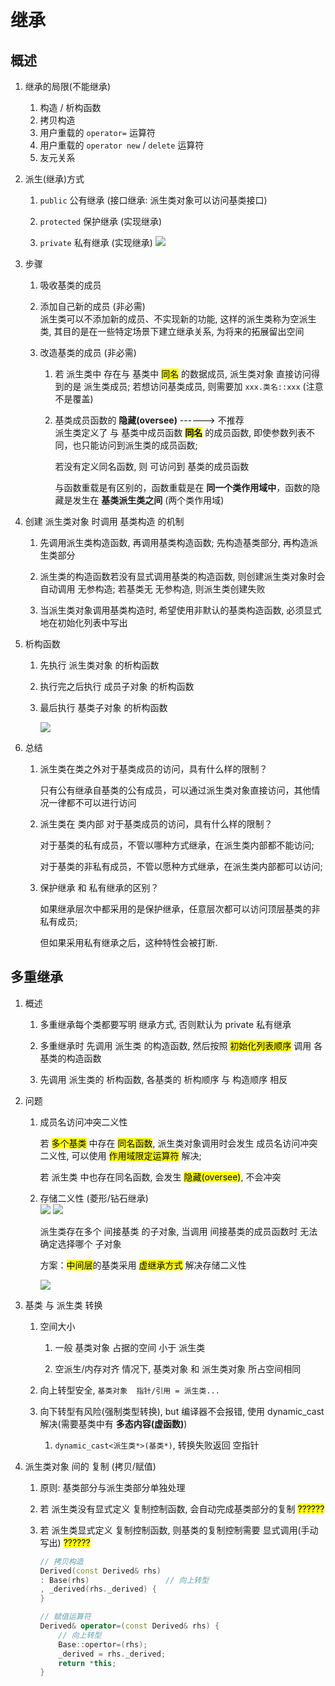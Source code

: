 # 继承

## 概述

1. 继承的局限(不能继承)
    1. 构造 / 析构函数
    2. 拷贝构造
    3. 用户重载的 `operator=` 运算符
    4. 用户重载的 `operator new` / `delete` 运算符
    5. 友元关系

2. 派生(继承)方式

    1. `public` 公有继承 (接口继承: 派生类对象可以访问基类接口)

    2. `protected` 保护继承 (实现继承)

    3. `private` 私有继承 (实现继承)
        ![](https://xiao060.oss-cn-hangzhou.aliyuncs.com/md/202309151721192.png)

3. 步骤
    1. 吸收基类的成员

    2. 添加自己新的成员 (非必需)  
        派生类可以不添加新的成员、不实现新的功能, 这样的派生类称为空派生类, 其目的是在一些特定场景下建立继承关系, 为将来的拓展留出空间

    3. 改造基类的成员 (非必需)  

        1. 若 派生类中 存在与 基类中 <mark>同名</mark> 的数据成员, 派生类对象 直接访问得到的是 派生类成员; 若想访问基类成员, 则需要加 `xxx.类名::xxx` (注意不是覆盖)

        2. 基类成员函数的 **隐藏(oversee)**  ------> 不推荐  
            派生类定义了 与 基类中成员函数 <mark>**同名**</mark> 的成员函数, 即使参数列表不同，也只能访问到派生类的成员函数;  

            若没有定义同名函数, 则 可访问到 基类的成员函数  

            与函数重载是有区别的，函数重载是在 **同一个类作用域中**，函数的隐藏是发生在 **基类派生类之间** (两个类作用域)

4. 创建 派生类对象 时调用 基类构造 的机制

    1. 先调用派生类构造函数, 再调用基类构造函数; 先构造基类部分, 再构造派生类部分

    2. 派生类的构造函数若没有显式调用基类的构造函数, 则创建派生类对象时会自动调用 无参构造; 若基类无 无参构造, 则派生类创建失败

    3. 当派生类对象调用基类构造时, 希望使用非默认的基类构造函数, 必须显式地在初始化列表中写出

5. 析构函数

    1. 先执行 派生类对象 的析构函数

    2. 执行完之后执行 成员子对象 的析构函数

    3. 最后执行 基类子对象 的析构函数  

        ![](https://xiao060.oss-cn-hangzhou.aliyuncs.com/md/202309181130840.png)

6. 总结

    1. 派生类在类之外对于基类成员的访问，具有什么样的限制？  

        只有公有继承自基类的公有成员，可以通过派生类对象直接访问，其他情况一律都不可以进行访问

    2. 派生类在 类内部 对于基类成员的访问，具有什么样的限制？  

        对于基类的私有成员，不管以哪种方式继承，在派生类内部都不能访问;  

        对于基类的非私有成员，不管以愿种方式继承，在派生类内部都可以访问;

    3. 保护继承 和 私有继承的区别？  

        如果继承层次中都采用的是保护继承，任意层次都可以访问顶层基类的非私有成员;  

        但如果采用私有继承之后，这种特性会被打断.

## 多重继承

1. 概述
    1. 多重继承每个类都要写明 继承方式, 否则默认为 private 私有继承

    2. 多重继承时 先调用 派生类 的构造函数, 然后按照 <mark>初始化列表顺序</mark> 调用 各基类的构造函数

    3. 先调用 派生类的 析构函数, 各基类的 析构顺序 与 构造顺序 相反

2. 问题

    1. 成员名访问冲突二义性  

        若 <mark>多个基类</mark> 中存在 <mark>同名函数</mark>, 派生类对象调用时会发生 成员名访问冲突二义性, 可以使用 <mark>作用域限定运算符</mark> 解决;  

        若 派生类 中也存在同名函数, 会发生 <mark>隐藏(oversee)</mark>, 不会冲突

    2. 存储二义性 (菱形/钻石继承)  
        ![](https://xiao060.oss-cn-hangzhou.aliyuncs.com/md/202309181507014.png)
        ![](https://xiao060.oss-cn-hangzhou.aliyuncs.com/md/202309181524906.png)  

        派生类存在多个 间接基类 的子对象, 当调用 间接基类的成员函数时 无法确定选择哪个 子对象  

        方案：<mark>中间层</mark>的基类采用 <mark>虚继承方式</mark> 解决存储二义性  

        ![](https://xiao060.oss-cn-hangzhou.aliyuncs.com/md/202309181525144.png)

3. 基类 与 派生类 转换

    1. 空间大小

        1. 一般 基类对象 占据的空间 小于 派生类

        2. 空派生/内存对齐 情况下, 基类对象 和 派生类对象 所占空间相同

    2. 向上转型安全, `基类对象  指针/引用 = 派生类...`

    3. 向下转型有风险(强制类型转换), but 编译器不会报错, 使用 dynamic_cast 解决(需要基类中有 **多态内容(虚函数)**)

        1. `dynamic_cast<派生类*>(基类*)`, 转换失败返回 空指针

4. 派生类对象 间的 复制 (拷贝/赋值)

    1. 原则: 基类部分与派生类部分单独处理

    2. 若 派生类没有显式定义 复制控制函数, 会自动完成基类部分的复制 <mark>??????</mark>

    3. 若 派生类显式定义 复制控制函数, 则基类的复制控制需要 显式调用(手动写出) <mark>??????</mark>

        ```c++
        // 拷贝构造
        Derived(const Derived& rhs) 
        : Base(rhs)                 // 向上转型
        , _derived(rhs._derived) {
        }

        // 赋值运算符
        Derived& operator=(const Derived& rhs) {
            // 向上转型
            Base::opertor=(rhs);        
            _derived = rhs._derived;
            return *this;
        }
        ```

